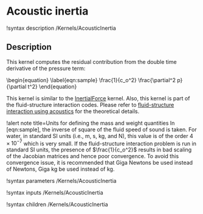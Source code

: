 # Acoustic inertia

!syntax description /Kernels/AcousticInertia

## Description

This kernel computes the residual contribution from the double time derivative of
the pressure term:

\begin{equation}
    \label{eqn:sample}
    \frac{1}{c_o^2} \frac{\partial^2 p}{\partial t^2}
\end{equation}

This kernel is similar to the [InertialForce](/InertialForce.md) kernel. Also, this kernel is part of the fluid-structure interaction codes. Please refer to [fluid-structure interaction using acoustics](/fsi_acoustics.md) for the theoretical details.

!alert note title=Units for defining the mass and weight quantities
In [eqn:sample], the inverse of square of the fluid speed of sound is taken.
For water, in standard SI units (i.e., m, s, kg, and N), this value is of the order
$4\times 10^{-7}$ which is very small. If the fluid-structure interaction problem
is run in standard SI units, the presence of $\frac{1}{c_o^2}$ results in bad scaling
of the Jacobian matrices and hence poor convergence. To avoid this convergence issue,
it is recommended that Giga Newtons be used instead of Newtons, Giga kg be used instead of kg.

!syntax parameters /Kernels/AcousticInertia

!syntax inputs /Kernels/AcousticInertia

!syntax children /Kernels/AcousticInertia
